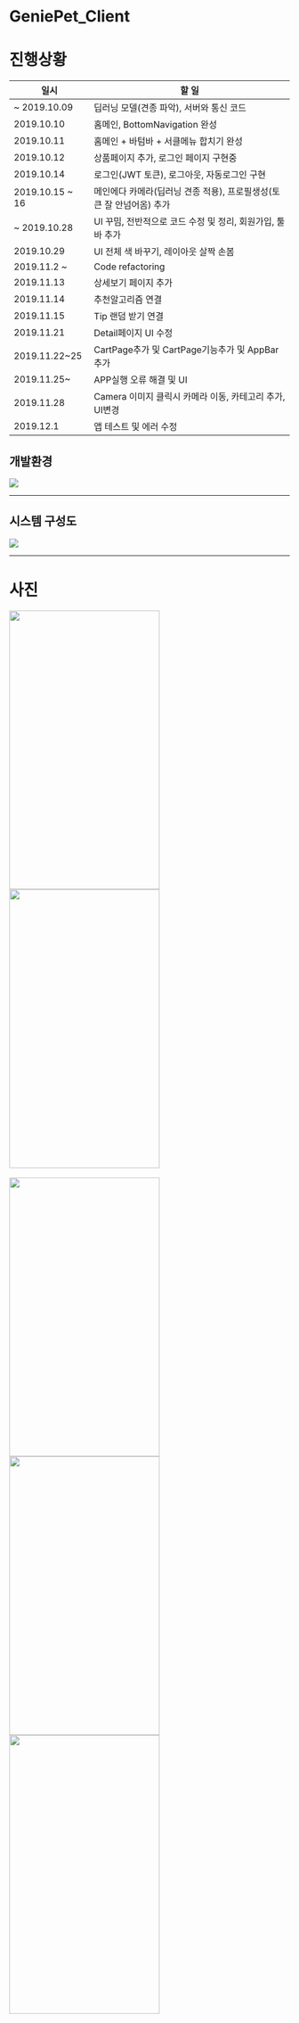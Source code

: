 # GeniePet_Client


# 진행상황
|일시 | 할 일|
|---| --------------------- |
|~ 2019.10.09|    딥러닝 모델(견종 파악), 서버와 통신 코드        |   
|2019.10.10|    홈메인, BottomNavigation 완성     |  
|2019.10.11 |    홈메인 + 바텀바 + 서클메뉴 합치기 완성     |   
|2019.10.12|    상품페이지 추가, 로그인 페이지 구현중     |   
|2019.10.14|    로그인(JWT 토큰), 로그아웃, 자동로그인 구현     |   
|2019.10.15 ~ 16|    메인에다 카메라(딥러닝 견종 적용), 프로필생성(토큰 잘 안넘어옴) 추가     |   
|~ 2019.10.28 |    UI 꾸밈, 전반적으로 코드 수정 및 정리, 회원가입, 툴바 추가     |   
|2019.10.29 |    UI 전체 색 바꾸기, 레이아웃 살짝 손봄     |   
|2019.11.2 ~  |    Code refactoring     |   
|2019.11.13  |    상세보기 페이지 추가     |   
|2019.11.14  |    추천알고리즘 연결     |   
|2019.11.15  |    Tip 랜덤 받기 연결     |   
|2019.11.21  |     Detail페이지 UI 수정    |   
|2019.11.22~25  |     CartPage추가 및 CartPage기능추가 및 AppBar추가    |   
|2019.11.25~  |    APP실행 오류 해결 및 UI    |   
|2019.11.28  |    Camera 이미지 클릭시 카메라 이동, 카테고리 추가, UI변경    |   
|2019.12.1  |    앱 테스트 및 에러 수정    |   

## 개발환경
<img src="./picture/p3.png" >

------
## 시스템 구성도
<img src="./picture/p4.png" >


---
# 사진
<div>
<img src="./picture/android_2.png" width="270" height="500">
<img src="./picture/p2.png" width="270" height="500">
 
</div>
<br/>
<div>
<img src="./picture/p1.gif" width="270" height="500">
<img src="./picture/loginpage.png" width="270" height="500">
<img src="./picture/registerpage.png" width="270" height="500">
</div>
